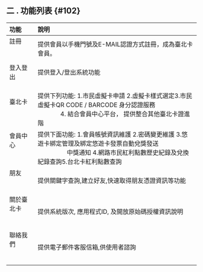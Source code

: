 ## **二 . 功能列表** {#102}

| 功能 | 說明 |
| :--- | :---|
| 註冊                               |提供會員以手機門號及E-MAIL認證方式註冊，成為臺北卡會員。|
| 登入登出                      |提供登入/登出系統功能                                                                                      |
| 臺北卡                             |提供下列功能: 1.市民虛擬卡申請 2.虛擬卡樣式選定3.市民虛擬卡QR CODE / BARCODE 身分認證服務                                     4. 結合會員中心平台， 提供整合其他臺北卡證進階|
| 會員中心                           |提供下面功能: 1.會員帳號資訊維護 2.密碼變更維護 3.悠遊卡綁定管理及綁定悠遊卡發票自動兌獎發送                                        中獎通知 4.網路市民紅利點數歷史紀錄及兌換紀錄查詢5.台北卡紅利點數查詢|
| 朋友                              |提供關鍵字查詢,建立好友,快速取得朋友憑證資訊等功能      |
|關於臺北卡                          |提供系統版次, 應用程式ID, 及開放原始碼授權資訊說明      |
|聯絡我們                            |提供電子郵件客服信箱,供使用者諮詢                      |
